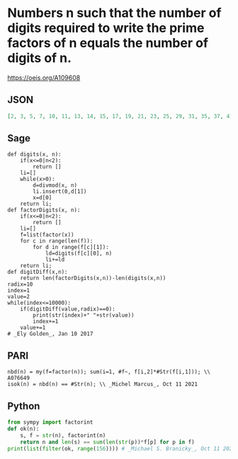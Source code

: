 # Numbers n such that the number of digits required to write the prime factors of n equals the number of digits of n\.
https://oeis.org/A109608
## JSON
```JSON
[2, 3, 5, 7, 10, 11, 13, 14, 15, 17, 19, 21, 23, 25, 29, 31, 35, 37, 41, 43, 47, 49, 53, 59, 61, 67, 71, 73, 79, 83, 89, 97, 101, 103, 105, 106, 107, 109, 111, 113, 115, 118, 119, 122, 123, 125, 127, 129, 131, 133, 134, 137, 139, 141, 142, 145, 146, 147, 149, 151, 155]
```
## Sage
```Sage
def digits(x, n):
    if(x<=0|n<2):
        return []
    li=[]
    while(x>0):
        d=divmod(x, n)
        li.insert(0,d[1])
        x=d[0]
    return li;
def factorDigits(x, n):
    if(x<=0|n<2):
        return []
    li=[]
    f=list(factor(x))
    for c in range(len(f)):
        for d in range(f[c][1]):
            ld=digits(f[c][0], n)
            li+=ld
    return li;
def digitDiff(x,n):
    return len(factorDigits(x,n))-len(digits(x,n))
radix=10
index=1
value=2
while(index<=10000):
    if(digitDiff(value,radix)==0):
        print(str(index)+" "+str(value))
        index+=1
    value+=1
# _Ely Golden_, Jan 10 2017
```
## PARI
```PARI
nbd(n) = my(f=factor(n)); sum(i=1, #f~, f[i,2]*#Str(f[i,1])); \\ A076649
isok(n) = nbd(n) == #Str(n); \\ _Michel Marcus_, Oct 11 2021
```
## Python
```Python
from sympy import factorint
def ok(n):
    s, f = str(n), factorint(n)
    return n and len(s) == sum(len(str(p))*f[p] for p in f)
print(list(filter(ok, range(156)))) # _Michael S. Branicky_, Oct 11 2021
```
